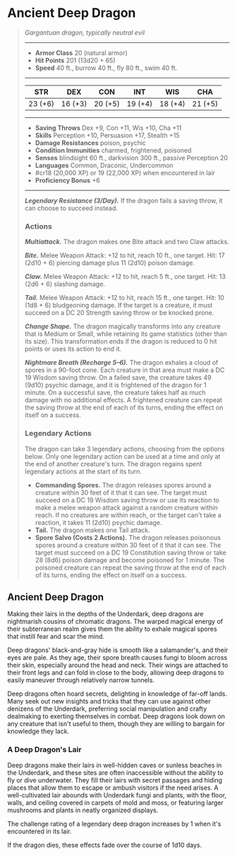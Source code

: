 # Ancient Deep Dragon
>*Gargantuan dragon, typically neutral evil*
>___
>- **Armor Class** 20 (natural armor)
>- **Hit Points** 201 (13d20 + 65)
>- **Speed** 40 ft., burrow 40 ft., fly 80 ft., swim 40 ft.
>___
>|STR|DEX|CON|INT|WIS|CHA|
>|:---:|:---:|:---:|:---:|:---:|:---:|
>|23 (+6)|16 (+3)|20 (+5)|19 (+4)|18 (+4)|21 (+5)|
>___
>- **Saving Throws** Dex +9, Con +11, Wis +10, Cha +11
>- **Skills** Perception +10, Persuasion +17, Stealth +15
>- **Damage Resistances** poison, psychic
>- **Condition Immunities** charmed, frightened, poisoned
>- **Senses** blindsight 60 ft., darkvision 300 ft., passive Perception 20
>- **Languages** Common, Draconic, Undercommon
>- #cr18 (20,000 XP) or 19 (22,000 XP) when encountered in lair
>- **Proficiency Bonus** +6
>___
>***Legendary Resistance (3/Day).*** If the dragon fails a saving throw, it can choose to succeed instead.  
>
>### Actions
>***Multiattack.*** The dragon makes one Bite attack and two Claw attacks.  
>
>***Bite.*** Melee Weapon Attack: +12 to hit, reach 10 ft., one target. Hit: 17 (2d10 + 6) piercing damage plus 11 (2d10) poison damage.  
>
>***Claw.*** Melee Weapon Attack: +12 to hit, reach 5 ft., one target. Hit: 13 (2d6 + 6) slashing damage.  
>
>***Tail.*** Melee Weapon Attack: +12 to hit, reach 15 ft., one target. Hit: 10 (1d8 + 6) bludgeoning damage. If the target is a creature, it must succeed on a DC 20 Strength saving throw or be knocked prone.  
>
>***Change Shape.*** The dragon magically transforms into any creature that is Medium or Small, while retaining its game statistics (other than its size). This transformation ends if the dragon is reduced to 0 hit points or uses its action to end it.  
>
>***Nightmare Breath (Recharge 5–6).*** The dragon exhales a cloud of spores in a 90-foot cone. Each creature in that area must make a DC 19 Wisdom saving throw. On a failed save, the creature takes 49 (9d10) psychic damage, and it is frightened of the dragon for 1 minute. On a successful save, the creature takes half as much damage with no additional effects. A frightened creature can repeat the saving throw at the end of each of its turns, ending the effect on itself on a success.  
>
>### Legendary Actions
>The dragon can take 3 legendary actions, choosing from the options below. Only one legendary action can be used at a time and only at the end of another creature's turn. The dragon regains spent legendary actions at the start of its turn.
>
>- **Commanding Spores.** The dragon releases spores around a creature within 30 feet of it that it can see. The target must succeed on a DC 19 Wisdom saving throw or use its reaction to make a melee weapon attack against a random creature within reach. If no creatures are within reach, or the target can't take a reaction, it takes 11 (2d10) psychic damage.
>- **Tail.** The dragon makes one Tail attack.
>- **Spore Salvo (Costs 2 Actions).** The dragon releases poisonous spores around a creature within 30 feet of it that it can see. The target must succeed on a DC 19 Constitution saving throw or take 28 (8d6) poison damage and become poisoned for 1 minute. The poisoned creature can repeat the saving throw at the end of each of its turns, ending the effect on itself on a success.

## Ancient Deep Dragon

Making their lairs in the depths of the Underdark, deep dragons are nightmarish cousins of chromatic dragons. The warped magical energy of their subterranean realm gives them the ability to exhale magical spores that instill fear and scar the mind.

Deep dragons' black-and-gray hide is smooth like a salamander's, and their eyes are pale. As they age, their spore breath causes fungi to bloom across their skin, especially around the head and neck. Their wings are attached to their front legs and can fold in close to the body, allowing deep dragons to easily maneuver through relatively narrow tunnels.

Deep dragons often hoard secrets, delighting in knowledge of far-off lands. Many seek out new insights and tricks that they can use against other denizens of the Underdark, preferring social manipulation and crafty dealmaking to exerting themselves in combat. Deep dragons look down on any creature that isn't useful to them, though they are willing to bargain for knowledge they lack.

### A Deep Dragon's Lair
Deep dragons make their lairs in well-hidden caves or sunless beaches in the Underdark, and these sites are often inaccessible without the ability to fly or dive underwater. They fill their lairs with secret passages and hiding places that allow them to escape or ambush visitors if the need arises. A well-cultivated lair abounds with Underdark fungi and plants, with the floor, walls, and ceiling covered in carpets of mold and moss, or featuring larger mushrooms and plants in neatly organized displays.

The challenge rating of a legendary deep dragon increases by 1 when it's encountered in its lair.

If the dragon dies, these effects fade over the course of 1d10 days.